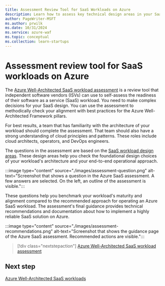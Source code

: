 ```yaml
---
title: Assessment Review Tool for SaaS Workloads on Azure
description: Learn how to assess key technical design areas in your SaaS workload. Get specific recommendations for ISVs that build SaaS applications.
author: PageWriter-MSFT
ms.author: prwilk
ms.date: 10/31/2024
ms.service: azure-waf
ms.topic: conceptual
ms.collection: learn-startups
---
```


# Assessment review tool for SaaS workloads on Azure

The [Azure Well-Architected SaaS workload assessment](/assessments/2d85e883-bdc4-4854-aaf0-df72c4bcee15) is a review tool that independent software vendors (ISVs) can use to self-assess the readiness of their software as a service (SaaS) workload. You need to make complex decisions for your SaaS design. You can use the assessment to methodically check your alignment with best practices for the Azure Well-Architected Framework pillars.

For best results, a team that has familiarity with the architecture of your workload should complete the assessment. That team should also have a strong understanding of cloud principles and patterns. These roles include cloud architects, operators, and DevOps engineers.

The questions in the assessment are based on the [SaaS workload design areas](get-started.md#what-are-the-key-design-areas). These design areas help you check the foundational design choices of your workload's architecture and your end-to-end operational approach.

:::image type="content" source="./images/assessment-question.png" alt-text="Screenshot that shows a question in the Azure SaaS assessment. A few answers are selected. On the left, an outline of the assessment is visible.":::

These questions help you benchmark your workload's maturity and alignment compared to the recommended approach for operating an Azure SaaS workload. The assessment's final guidance provides technical recommendations and documentation about how to implement a highly reliable SaaS solution on Azure.

:::image type="content" source="./images/assessment-recommendations.png" alt-text="Screenshot that shows the guidance page of the Azure SaaS assessment. Recommended actions are visible.":::

> [!div class="nextstepaction"]
> [Azure Well-Architected SaaS workload assessment](/assessments/2d85e883-bdc4-4854-aaf0-df72c4bcee15)

## Next step

[Azure Well-Architected SaaS workloads](get-started.md)
